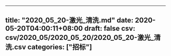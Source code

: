 
---
title: "2020_05_20-激光_清洗.md"
date: 2020-05-20T04:00:11+08:00
draft: false
csv: csv/2020_05/2020_05_20/2020_05_20-激光_清洗.csv
categories: ["招标"]
---
